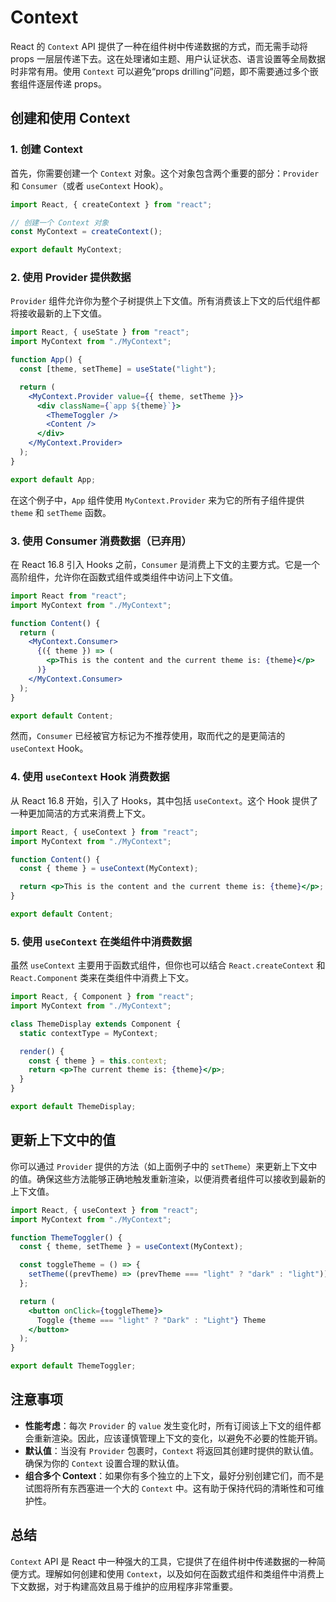 # Context

React 的 `Context` API 提供了一种在组件树中传递数据的方式，而无需手动将 props 一层层传递下去。这在处理诸如主题、用户认证状态、语言设置等全局数据时非常有用。使用 `Context` 可以避免“props drilling”问题，即不需要通过多个嵌套组件逐层传递 props。

## 创建和使用 Context

### 1. 创建 Context

首先，你需要创建一个 `Context` 对象。这个对象包含两个重要的部分：`Provider` 和 `Consumer`（或者 `useContext` Hook）。

```jsx
import React, { createContext } from "react";

// 创建一个 Context 对象
const MyContext = createContext();

export default MyContext;
```

### 2. 使用 Provider 提供数据

`Provider` 组件允许你为整个子树提供上下文值。所有消费该上下文的后代组件都将接收最新的上下文值。

```jsx
import React, { useState } from "react";
import MyContext from "./MyContext";

function App() {
  const [theme, setTheme] = useState("light");

  return (
    <MyContext.Provider value={{ theme, setTheme }}>
      <div className={`app ${theme}`}>
        <ThemeToggler />
        <Content />
      </div>
    </MyContext.Provider>
  );
}

export default App;
```

在这个例子中，`App` 组件使用 `MyContext.Provider` 来为它的所有子组件提供 `theme` 和 `setTheme` 函数。

### 3. 使用 Consumer 消费数据（已弃用）

在 React 16.8 引入 Hooks 之前，`Consumer` 是消费上下文的主要方式。它是一个高阶组件，允许你在函数式组件或类组件中访问上下文值。

```jsx
import React from "react";
import MyContext from "./MyContext";

function Content() {
  return (
    <MyContext.Consumer>
      {({ theme }) => (
        <p>This is the content and the current theme is: {theme}</p>
      )}
    </MyContext.Consumer>
  );
}

export default Content;
```

然而，`Consumer` 已经被官方标记为不推荐使用，取而代之的是更简洁的 `useContext` Hook。

### 4. 使用 `useContext` Hook 消费数据

从 React 16.8 开始，引入了 Hooks，其中包括 `useContext`。这个 Hook 提供了一种更加简洁的方式来消费上下文。

```jsx
import React, { useContext } from "react";
import MyContext from "./MyContext";

function Content() {
  const { theme } = useContext(MyContext);

  return <p>This is the content and the current theme is: {theme}</p>;
}

export default Content;
```

### 5. 使用 `useContext` 在类组件中消费数据

虽然 `useContext` 主要用于函数式组件，但你也可以结合 `React.createContext` 和 `React.Component` 类来在类组件中消费上下文。

```jsx
import React, { Component } from "react";
import MyContext from "./MyContext";

class ThemeDisplay extends Component {
  static contextType = MyContext;

  render() {
    const { theme } = this.context;
    return <p>The current theme is: {theme}</p>;
  }
}

export default ThemeDisplay;
```

## 更新上下文中的值

你可以通过 `Provider` 提供的方法（如上面例子中的 `setTheme`）来更新上下文中的值。确保这些方法能够正确地触发重新渲染，以便消费者组件可以接收到最新的上下文值。

```jsx
import React, { useContext } from "react";
import MyContext from "./MyContext";

function ThemeToggler() {
  const { theme, setTheme } = useContext(MyContext);

  const toggleTheme = () => {
    setTheme((prevTheme) => (prevTheme === "light" ? "dark" : "light"));
  };

  return (
    <button onClick={toggleTheme}>
      Toggle {theme === "light" ? "Dark" : "Light"} Theme
    </button>
  );
}

export default ThemeToggler;
```

## 注意事项

- **性能考虑**：每次 `Provider` 的 `value` 发生变化时，所有订阅该上下文的组件都会重新渲染。因此，应该谨慎管理上下文的变化，以避免不必要的性能开销。
- **默认值**：当没有 `Provider` 包裹时，`Context` 将返回其创建时提供的默认值。确保为你的 `Context` 设置合理的默认值。
- **组合多个 Context**：如果你有多个独立的上下文，最好分别创建它们，而不是试图将所有东西塞进一个大的 `Context` 中。这有助于保持代码的清晰性和可维护性。

## 总结

`Context` API 是 React 中一种强大的工具，它提供了在组件树中传递数据的一种简便方式。理解如何创建和使用 `Context`，以及如何在函数式组件和类组件中消费上下文数据，对于构建高效且易于维护的应用程序非常重要。
